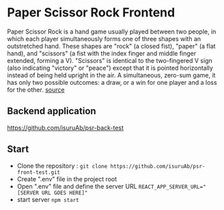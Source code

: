 # Paper Scissor Rock Frontend

Paper Scissor Rock is a hand game usually played between two people, in which each player simultaneously forms one of three shapes with an outstretched hand. These shapes are "rock" (a closed fist), "paper" (a flat hand), and "scissors" (a fist with the index finger and middle finger extended, forming a V). "Scissors" is identical to the two-fingered V sign (also indicating "victory" or "peace") except that it is pointed horizontally instead of being held upright in the air. A simultaneous, zero-sum game, it has only two possible outcomes: a draw, or a win for one player and a loss for the other. [source](https://en.wikipedia.org/wiki/Rock_paper_scissors)

## Backend application

https://github.com/isuruAb/psr-back-test

## Start

* Clone the repository : `git clone https://github.com/isuruAb/psr-front-test.git`
* Create ".env" file in the project root
* Open ".env" file and define the server URL `REACT_APP_SERVER_URL="[SERVER URL GOES HERE]"`
* start server `npm start`
